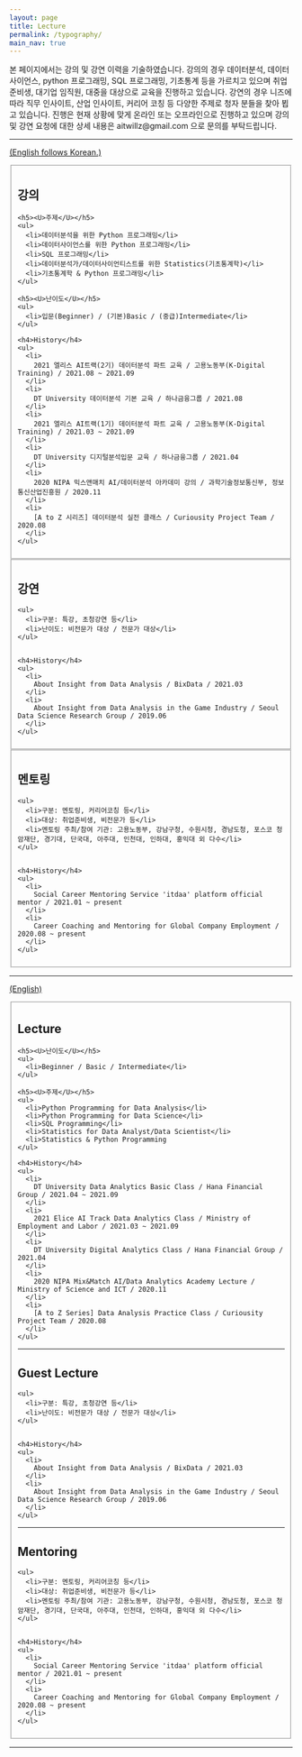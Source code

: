```yaml
---
layout: page
title: Lecture
permalink: /typography/
main_nav: true
---
```



<p>본 페이지에서는 강의 및 강연 이력을 기술하였습니다. 강의의 경우 데이터분석, 데이터사이언스, python 프로그래밍, SQL 프로그래밍, 기초통계 등을 가르치고 있으며 취업준비생, 대기업 임직원, 대중을 대상으로 교육을 진행하고 있습니다. 강연의 경우 니즈에 따라 직무 인사이트, 산업 인사이트, 커리어 코칭 등 다양한 주제로 청자 분들을 찾아 뵙고 있습니다. 진행은 현재 상황에 맞게 온라인 또는 오프라인으로 진행하고 있으며 강의 및 강연 요청에 대한 상세 내용은 aitwillz@gmail.com 으로 문의를 부탁드립니다. </p>

<hr>

<U>(English follows Korean.)</U>

<fieldset>
  <h2 id="list_types">강의</h2>

    <h5><U>주제</U></h5>
    <ul>
      <li>데이터분석을 위한 Python 프로그래밍</li>
      <li>데이터사이언스를 위한 Python 프로그래밍</li>
      <li>SQL 프로그래밍</li>
      <li>데이터분석가/데이터사이언티스트를 위한 Statistics(기초통계학)</li>
      <li>기초통계학 & Python 프로그래밍</li>
    </ul>

    <h5><U>난이도</U></h5>
    <ul>
      <li>입문(Beginner) / (기본)Basic / (중급)Intermediate</li>
    </ul>

    <h4>History</h4>
    <ul>
      <li>
        2021 엘리스 AI트랙(2기) 데이터분석 파트 교육 / 고용노동부(K-Digital Training) / 2021.08 ~ 2021.09
      </li>
      <li>
        DT University 데이터분석 기본 교육 / 하나금융그룹 / 2021.08
      </li>
      <li>
        2021 엘리스 AI트랙(1기) 데이터분석 파트 교육 / 고용노동부(K-Digital Training) / 2021.03 ~ 2021.09
      </li>
      <li>
        DT University 디지털분석입문 교육 / 하나금융그룹 / 2021.04
      </li>
      <li>
        2020 NIPA 믹스앤매치 AI/데이터분석 아카데미 강의 / 과학기술정보통신부, 정보통신산업진흥원 / 2020.11
      </li>
      <li>
        [A to Z 시리즈] 데이터분석 실전 클래스 / Curiousity Project Team / 2020.08
      </li>
    </ul>
</fieldset>



<fieldset>
  <h2 id="list_types">강연</h2>

    <ul>
      <li>구분: 특강, 초청강연 등</li>
      <li>난이도: 비전문가 대상 / 전문가 대상</li>
    </ul>


    <h4>History</h4>
    <ul>
      <li>
        About Insight from Data Analysis / BixData / 2021.03
      </li>
      <li>
        About Insight from Data Analysis in the Game Industry / Seoul Data Science Research Group / 2019.06
      </li>
    </ul>
</fieldset>



<fieldset>
  <h2 id="list_types">멘토링</h2>

    <ul>
      <li>구분: 멘토링, 커리어코칭 등</li>
      <li>대상: 취업준비생, 비전문가 등</li>
      <li>멘토링 주최/참여 기관: 고용노동부, 강남구청, 수원시청, 경남도청, 포스코 청암재단, 경기대, 단국대, 아주대, 인천대, 인하대, 홍익대 외 다수</li>
    </ul>


    <h4>History</h4>
    <ul>
      <li>
        Social Career Mentoring Service 'itdaa' platform official mentor / 2021.01 ~ present
      </li>
      <li>
        Career Coaching and Mentoring for Global Company Employment / 2020.08 ~ present
      </li>
    </ul>
</fieldset>

<hr>


<U>(English)</U>

<fieldset>
  <h2 id="list_types">Lecture</h2>

    <h5><U>난이도</U></h5>
    <ul>
      <li>Beginner / Basic / Intermediate</li>
    </ul>

    <h5><U>주제</U></h5>
    <ul>
      <li>Python Programming for Data Analysis</li>
      <li>Python Programming for Data Science</li>
      <li>SQL Programming</li>
      <li>Statistics for Data Analyst/Data Scientist</li>
      <li>Statistics & Python Programming
    </ul>

    <h4>History</h4>
    <ul>
      <li>
        DT University Data Analytics Basic Class / Hana Financial Group / 2021.04 ~ 2021.09
      </li>
      <li>
        2021 Elice AI Track Data Analytics Class / Ministry of Employment and Labor / 2021.03 ~ 2021.09
      </li>
      <li>
        DT University Digital Analytics Class / Hana Financial Group / 2021.04
      </li>
      <li>
        2020 NIPA Mix&Match AI/Data Analytics Academy Lecture / Ministry of Science and ICT / 2020.11
      </li>
      <li>
        [A to Z Series] Data Analysis Practice Class / Curiousity Project Team / 2020.08
      </li>
    </ul>


  <hr>


  <h2 id="list_types">Guest Lecture</h2>

    <ul>
      <li>구분: 특강, 초청강연 등</li>
      <li>난이도: 비전문가 대상 / 전문가 대상</li>
    </ul>


    <h4>History</h4>
    <ul>
      <li>
        About Insight from Data Analysis / BixData / 2021.03
      </li>
      <li>
        About Insight from Data Analysis in the Game Industry / Seoul Data Science Research Group / 2019.06
      </li>
    </ul>

  <hr>


  <h2 id="list_types">Mentoring</h2>

    <ul>
      <li>구분: 멘토링, 커리어코칭 등</li>
      <li>대상: 취업준비생, 비전문가 등</li>
      <li>멘토링 주최/참여 기관: 고용노동부, 강남구청, 수원시청, 경남도청, 포스코 청암재단, 경기대, 단국대, 아주대, 인천대, 인하대, 홍익대 외 다수</li>
    </ul>


    <h4>History</h4>
    <ul>
      <li>
        Social Career Mentoring Service 'itdaa' platform official mentor / 2021.01 ~ present
      </li>
      <li>
        Career Coaching and Mentoring for Global Company Employment / 2020.08 ~ present
      </li>
    </ul>
</fieldset>

<hr>
<br>






<!-- 


<p>The purpose of this HTML is to help determine what default settings are with Bitters and to make sure that all possible HTML Elements are included in this HTML so as to not miss any possible Elements when designing a site.</p>

<hr>

<h1 id="headings">Headings</h1>

<h1>h1. Heading</h1>
<h2>h2. Heading</h2>
<h3>h3. Heading</h3>
<h4>h4. Heading</h4>
<h5>h5. Heading</h5>
<h6>h6. Heading</h6>

<hr>

<h1 id="paragraph">Paragraph</h1>

<p>Lorem ipsum dolor sit amet, <a href="#" title="test link">test link</a> adipiscing elit. Nullam dignissim convallis est. Quisque aliquam. Donec faucibus. Nunc iaculis suscipit dui. Nam sit amet sem. Aliquam libero nisi, imperdiet at, tincidunt nec, gravida vehicula, nisl. Praesent mattis, massa quis luctus fermentum, turpis mi volutpat justo, eu volutpat enim diam eget metus. Maecenas ornare tortor. Donec sed tellus eget sapien fringilla nonummy. Mauris a ante. Suspendisse quam sem, consequat at, commodo vitae, feugiat in, nunc. Morbi imperdiet augue quis tellus.</p>

<p>Lorem ipsum dolor sit amet, <em>emphasis</em> consectetuer adipiscing elit. Nullam dignissim convallis est. Quisque aliquam. Donec faucibus. Nunc iaculis suscipit dui. Nam sit amet sem. Aliquam libero nisi, imperdiet at, tincidunt nec, gravida vehicula, nisl. Praesent mattis, massa quis luctus fermentum, turpis mi volutpat justo, eu volutpat enim diam eget metus. Maecenas ornare tortor. Donec sed tellus eget sapien fringilla nonummy. Mauris a ante. Suspendisse quam sem, consequat at, commodo vitae, feugiat in, nunc. Morbi imperdiet augue quis tellus.</p>

<hr>

<h1 id="list_types">List Types</h1>

<p>Lists are unstyled by defualt. To restore the original styling, add the <code>.default</code> class</p>

<h3>Definition List</h3>
<dl>
  <dt>Definition List Title</dt>
  <dd>This is a definition list division.</dd>
</dl>

<h3>Ordered List</h3>
<ol>
  <li>List Item 1</li>
  <li>List Item 2</li>
  <li>List Item 3</li>
</ol>

<h3>Unordered List</h3>
<ul>
  <li>List Item 1</li>
  <li>List Item 2</li>
  <li>List Item 3</li>
</ul>

<h3>Ordered List with <code>.default</code> class</h3>
<ol class="default">
  <li>List Item 1</li>
  <li>List Item 2</li>
  <li>List Item 3</li>
</ol>

<h3>Unordered List with <code>.default</code> class</h3>
<ul class="default">
  <li>List Item 1</li>
  <li>List Item 2</li>
  <li>List Item 3</li>
</ul>

<hr>

<h1 id="form_elements">Fieldsets and Form Elements</h1>

<fieldset>
  <p>Lorem ipsum dolor sit amet, consectetuer adipiscing elit. Nullam dignissim convallis est. Quisque aliquam. Donec faucibus. Nunc iaculis suscipit dui. Nam sit amet sem. Aliquam libero nisi, imperdiet at, tincidunt nec, gravida vehicula, nisl. Praesent mattis, massa quis luctus fermentum, turpis mi volutpat justo, eu volutpat enim diam eget metus.</p>

  <form>
    <h2>Form Element</h2>

    <p>Lorem ipsum dolor sit amet, consectetuer adipiscing elit. Nullam dignissim convallis est. Quisque aliquam. Donec faucibus. Nunc iaculis suscipit dui.</p>

    <p><label for="text_field">Text Field:</label>
      <input type="text" id="text_field" /></p>

    <p><label for="text_area">Text Area:</label>
      <textarea id="text_area"></textarea></p>

    <p><label for="select_element">Select Element:</label>
      <select name="select_element">
        <optgroup label="Option Group 1">
          <option value="1">Option 1</option>
          <option value="2">Option 2</option>
          <option value="3">Option 3</option>
        </optgroup>
        <optgroup label="Option Group 2">
          <option value="1">Option 1</option>
          <option value="2">Option 2</option>
          <option value="3">Option 3</option>
        </optgroup>
    </select></p>

    <p><label for="radio_buttons">Radio Buttons:</label>
      <label>
        <input type="radio" class="radio" name="radio_button" value="radio_1" /> Radio 1
      </label>
      <label>
        <input type="radio" class="radio" name="radio_button" value="radio_2" /> Radio 2
      </label>
      <label>
        <input type="radio" class="radio" name="radio_button" value="radio_3" /> Radio 3
      </label>
    </p>

    <p><label for="checkboxes">Checkboxes:</label>
      <label>
        <input type="checkbox" class="checkbox" name="checkboxes" value="check_1" /> Checkbox 1
      </label>
      <label>
        <input type="checkbox" class="checkbox" name="checkboxes" value="check_2" /> Checkbox 2
      </label>
      <label>
        <input type="checkbox" class="checkbox" name="checkboxes" value="check_3" /> Checkbox 3
      </label>
    </p>

    <p><label for="password">Password:</label>
      <input type="password" class="password" name="password" />
    </p>

    <p><label for="file">File Input:</label>
      <input type="file" class="file" name="file" />
    </p>


    <p><input type="submit" value="Submit" /></p>
  </form>
</fieldset>

<hr>

<h1 id="tables">Tables</h1>

<table cellspacing="0" cellpadding="0">
  <tr>
    <th>Table Header 1</th><th>Table Header 2</th><th>Table Header 3</th>
  </tr>
  <tr>
    <td>Division 1</td><td>Division 2</td><td>Division 3</td>
  </tr>
  <tr class="even">
    <td>Division 1</td><td>Division 2</td><td>Division 3</td>
  </tr>
  <tr>
    <td>Division 1</td><td>Division 2</td><td>Division 3</td>
  </tr>
</table>
</div>




-->


